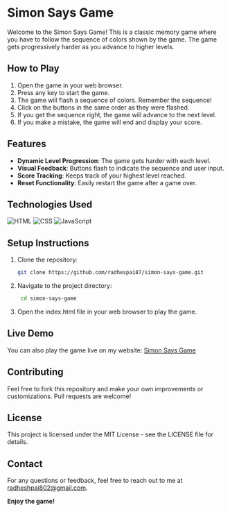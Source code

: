 # Simon Says Game

Welcome to the Simon Says Game! This is a classic memory game where you have to follow the sequence of colors shown by the game. The game gets progressively harder as you advance to higher levels.

## How to Play

1. Open the game in your web browser.
2. Press any key to start the game.
3. The game will flash a sequence of colors. Remember the sequence!
4. Click on the buttons in the same order as they were flashed.
5. If you get the sequence right, the game will advance to the next level.
6. If you make a mistake, the game will end and display your score.

## Features

- **Dynamic Level Progression**: The game gets harder with each level.
- **Visual Feedback**: Buttons flash to indicate the sequence and user input.
- **Score Tracking**: Keeps track of your highest level reached.
- **Reset Functionality**: Easily restart the game after a game over.

## Technologies Used

![HTML](https://img.shields.io/badge/HTML-E34F26?style=for-the-badge&logo=html5&logoColor=white) ![CSS](https://img.shields.io/badge/CSS-1572B6?style=for-the-badge&logo=css3&logoColor=white) ![JavaScript](https://img.shields.io/badge/JavaScript-F7DF1E?style=for-the-badge&logo=javascript&logoColor=black)

## Setup Instructions

1. Clone the repository:
   ```bash
   git clone https://github.com/radhespai87/simon-says-game.git
   ```
2. Navigate to the project directory:
   ```bash
    cd simon-says-game
   ```
3. Open the index.html file in your web browser to play the game.

## Live Demo

You can also play the game live on my website: [Simon Says Game](https://radheshpai87.github.io/Simon%20Game/index.html)

## Contributing

Feel free to fork this repository and make your own improvements or customizations. Pull requests are welcome!

## License

This project is licensed under the MIT License - see the LICENSE file for details.

## Contact

For any questions or feedback, feel free to reach out to me at radheshpai802@gmail.com.

**Enjoy the game!**
